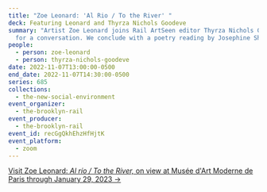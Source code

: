 ```yaml
---
title: "Zoe Leonard: 'Al Rio / To the River' "
deck: Featuring Leonard and Thyrza Nichols Goodeve
summary: "Artist Zoe Leonard joins Rail ArtSeen editor Thyrza Nichols Goodeve
  for a conversation. We conclude with a poetry reading by Josephine Shokrian. "
people:
  - person: zoe-leonard
  - person: thyrza-nichols-goodeve
date: 2022-11-07T13:00:00-0500
end_date: 2022-11-07T14:30:00-0500
series: 685
collections:
  - the-new-social-environment
event_organizer:
  - the-brooklyn-rail
event_producer:
  - the-brooklyn-rail
event_id: recGgQkhEhzHfHjtK
event_platform:
  - zoom
---
```

[V﻿isit Zoe Leonard: *Al río / To the River,* on view at Musée d'Art Moderne de Paris through January 29, 2023 →](https://www.mam.paris.fr/fr/expositions/exposition-zoe-leonard)